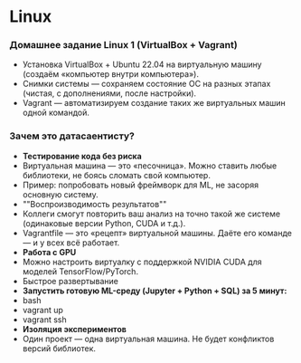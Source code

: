 # Linux

### Домашнее задание Linux 1 (VirtualBox + Vagrant)
* Установка VirtualBox + Ubuntu 22.04 на виртуальную машину (создаём «компьютер внутри компьютера»).
* Снимки системы — сохраняем состояние ОС на разных этапах (чистая, с дополнениями, после настройки).
* Vagrant — автоматизируем создание таких же виртуальных машин одной командой.

### Зачем это датасаентисту?
* **Тестирование кода без риска**
* Виртуальная машина — это «песочница». Можно ставить любые библиотеки, не боясь сломать свой компьютер.
* Пример: попробовать новый фреймворк для ML, не засоряя основную систему.
* ""Воспроизводимость результатов""
* Коллеги смогут повторить ваш анализ на точно такой же системе (одинаковые версии Python, CUDA и т.д.).
* Vagrantfile — это «рецепт» виртуальной машины. Даёте его команде — и у всех всё работает.
* **Работа с GPU**
* Можно настроить виртуалку с поддержкой NVIDIA CUDA для моделей TensorFlow/PyTorch.
* Быстрое развертывание
* **Запустить готовую ML-среду (Jupyter + Python + SQL) за 5 минут:**
* bash
* vagrant up  
* vagrant ssh  
* **Изоляция экспериментов**
* Один проект — одна виртуальная машина. Не будет конфликтов версий библиотек.


